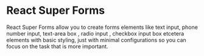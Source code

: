 # React Super Forms

React Super Forms allow you to create forms elements like text input, phone number input, text-area box , radio input , checkbox input box etcetera elements with basic styling, just with minimal configurations so you can focus on the task that is more important.